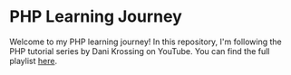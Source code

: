 # PHP Learning Journey

Welcome to my PHP learning journey! In this repository, I'm following the PHP tutorial series by Dani Krossing on YouTube. You can find the full playlist [here](https://www.youtube.com/@Dani_Krossing).

